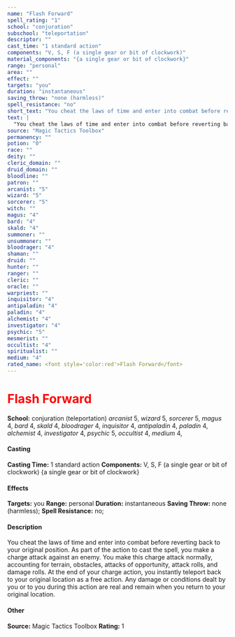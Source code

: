 ```yaml
---
name: "Flash Forward"
spell_rating: "1"
school: "conjuration"
subschool: "teleportation"
descriptor: ""
cast_time: "1 standard action"
components: "V, S, F (a single gear or bit of clockwork)"
material_components: "{a single gear or bit of clockwork}"
range: "personal"
area: ""
effect: ""
targets: "you"
duration: "instantaneous"
saving_throw: "none (harmless)"
spell_resistance: "no"
short_text: "You cheat the laws of time and enter into combat before reverting back to your o"
text: |
  "You cheat the laws of time and enter into combat before reverting back to your original position. As part of the action to cast the spell, you make a charge attack against an enemy. You make this charge attack normally, accounting for terrain, obstacles, attacks of opportunity, attack rolls, and damage rolls. At the end of your charge action, you instantly teleport back to your original location as a free action. Any damage or conditions dealt by you or to you during this action are real and remain when you return to your original location."
source: "Magic Tactics Toolbox"
permanency: ""
potion: "0"
race: ""
deity: ""
cleric_domain: ""
druid_domain: ""
bloodline: ""
patron: ""
arcanist: "5"
wizard: "5"
sorcerer: "5"
witch: ""
magus: "4"
bard: "4"
skald: "4"
summoner: ""
unsummoner: ""
bloodrager: "4"
shaman: ""
druid: ""
hunter: ""
ranger: ""
cleric: ""
oracle: ""
warpriest: ""
inquisitor: "4"
antipaladin: "4"
paladin: "4"
alchemist: "4"
investigator: "4"
psychic: "5"
mesmerist: ""
occultist: "4"
spiritualist: ""
medium: "4"
rated_name: <font style='color:red'>Flash Forward</font>
---
```


# <font style='color:red'>Flash Forward</font> 
**School:** conjuration (teleportation) 
_arcanist_ 5, _wizard_ 5, _sorcerer_ 5, _magus_ 4, _bard_ 4, _skald_ 4, _bloodrager_ 4, _inquisitor_ 4, _antipaladin_ 4, _paladin_ 4, _alchemist_ 4, _investigator_ 4, _psychic_ 5, _occultist_ 4, _medium_ 4, 
#### Casting
**Casting Time:** 1 standard action
 **Components:** V, S, F (a single gear or bit of clockwork) {a single gear or bit of clockwork}
 #### Effects
**Targets:** you
**Range:** personal
**Duration:** instantaneous
**Saving Throw:** none (harmless); **Spell Resistance:** no; 
 #### Description
You cheat the laws of time and enter into combat before reverting back to your original position. As part of the action to cast the spell, you make a charge attack against an enemy. You make this charge attack normally, accounting for terrain, obstacles, attacks of opportunity, attack rolls, and damage rolls. At the end of your charge action, you instantly teleport back to your original location as a free action. Any damage or conditions dealt by you or to you during this action are real and remain when you return to your original location.

 #### Other
**Source:** Magic Tactics Toolbox
**Rating:** 1
